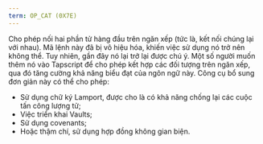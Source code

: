 ```yaml
---
term: OP_CAT (0X7E)
---
```


Cho phép nối hai phần tử hàng đầu trên ngăn xếp (tức là, kết nối chúng lại với nhau). Mã lệnh này đã bị vô hiệu hóa, khiến việc sử dụng nó trở nên không thể. Tuy nhiên, gần đây nó lại trở lại được chú ý. Một số người muốn thêm nó vào Tapscript để cho phép kết hợp các đối tượng trên ngăn xếp, qua đó tăng cường khả năng biểu đạt của ngôn ngữ này. Công cụ bổ sung đơn giản này có thể cho phép:
* Sử dụng chữ ký Lamport, được cho là có khả năng chống lại các cuộc tấn công lượng tử;
* Việc triển khai Vaults;
* Sử dụng covenants;
* Hoặc thậm chí, sử dụng hợp đồng không gian biện.